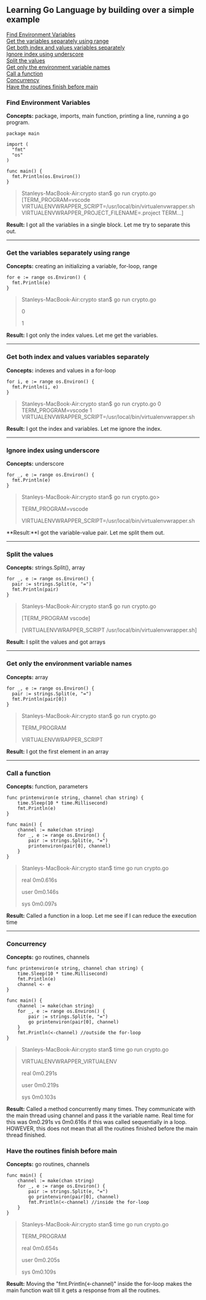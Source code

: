 ## Learning Go Language by building over a simple example

[Find Environment Variables](#find-environment-variables)  
[Get the variables separately using range](#get-the-variables-separately-using-range)  
[Get both index and values variables separately](#get-both-index-and-values-variables-separately)  
[Ignore index using underscore](#ignore-index-using-underscore)  
[Split the values](#split-the-values)  
[Get only the environment variable names](#get-only-the-environment-variable-names)  
[Call a function](#call-a-function)  
[Concurrency](#concurrency)  
[Have the routines finish before main](#have-the-routines-finish-before-main)

### Find Environment Variables
**Concepts:** package, imports, main function, printing a line, running a go program.

    package main

    import (
      "fmt"
      "os"
    )

    func main() {
      fmt.Println(os.Environ())
    }

>Stanleys-MacBook-Air:crypto stan$ go run crypto.go
[TERM_PROGRAM=vscode VIRTUALENVWRAPPER_SCRIPT=/usr/local/bin/virtualenvwrapper.sh VIRTUALENVWRAPPER_PROJECT_FILENAME=.project TERM...]

**Result:** I got all the variables in a single block. Let me try to separate this out.

___

### Get the variables separately using range
**Concepts:** creating an initializing a variable, for-loop, range

    for e := range os.Environ() {
      fmt.Println(e)
    }

>Stanleys-MacBook-Air:crypto stan$ go run crypto.go 
>
>0
>
>1

**Result:** I got only the index values. Let me get the variables.

___

### Get both index and values variables separately
**Concepts:** indexes and values in a for-loop

    for i, e := range os.Environ() {
      fmt.Println(i, e)
    }

>Stanleys-MacBook-Air:crypto stan$ go run crypto.go
0 TERM_PROGRAM=vscode
1 VIRTUALENVWRAPPER_SCRIPT=/usr/local/bin/virtualenvwrapper.sh

**Result:** I got the index and variables. Let me ignore the index.

___

### Ignore index using underscore
**Concepts:** underscore

    for _, e := range os.Environ() {
      fmt.Println(e)
    }

>Stanleys-MacBook-Air:crypto stan$ go run crypto.go>
>
>TERM_PROGRAM=vscode
>
>VIRTUALENVWRAPPER_SCRIPT=/usr/local/bin/virtualenvwrapper.sh

**Result:**I got the variable-value pair. Let me split them out.

___

### Split the values
**Concepts:** strings.Split(), array

    for _, e := range os.Environ() {
      pair := strings.Split(e, "=")
      fmt.Println(pair)
    }

>Stanleys-MacBook-Air:crypto stan$ go run crypto.go
>
>[TERM_PROGRAM vscode]
>
>[VIRTUALENVWRAPPER_SCRIPT /usr/local/bin/virtualenvwrapper.sh]

**Result:** I split the values and got arrays

___

### Get only the environment variable names
**Concepts:** array

    for _, e := range os.Environ() {
      pair := strings.Split(e, "=")
      fmt.Println(pair[0])
    }
    
>Stanleys-MacBook-Air:crypto stan$ go run crypto.go
>
>TERM_PROGRAM
>
>VIRTUALENVWRAPPER_SCRIPT

**Result:** I got the first element in an array

___

### Call a function
**Concepts:** function, parameters

    func printenviron(e string, channel chan string) {
        time.Sleep(10 * time.Millisecond)
        fmt.Println(e)
    }

    func main() {
        channel := make(chan string)
        for _, e := range os.Environ() {
            pair := strings.Split(e, "=")
            printenviron(pair[0], channel)
        }
    }

> Stanleys-MacBook-Air:crypto stan$ time go run crypto.go
>
>real    0m0.616s
>
>user    0m0.146s
>
>sys     0m0.097s

**Result:** Called a function in a loop. Let me see if I can reduce the execution time

___

### Concurrency
**Concepts:** go routines, channels

    func printenviron(e string, channel chan string) {
        time.Sleep(10 * time.Millisecond)
        fmt.Println(e)
        channel <- e
    }

    func main() {
        channel := make(chan string)
        for _, e := range os.Environ() {
            pair := strings.Split(e, "=")
            go printenviron(pair[0], channel)
        }
        fmt.Println(<-channel) //outside the for-loop
    }

>Stanleys-MacBook-Air:crypto stan$ time go run crypto.go
>
>VIRTUALENVWRAPPER_VIRTUALENV
>
>real    0m0.291s
>
>user    0m0.219s
>
>sys     0m0.103s

**Result:** Called a method concurrently many times. They communicate with the main thread using channel and pass it the variable name. Real time for this was 0m0.291s vs 0m0.616s if this was called sequentially in a loop. HOWEVER, this does not mean that all the routines finished before the main thread finished.

### Have the routines finish before main
**Concepts:** go routines, channels

    func main() {
        channel := make(chan string)
        for _, e := range os.Environ() {
            pair := strings.Split(e, "=")
            go printenviron(pair[0], channel)
            fmt.Println(<-channel) //inside the for-loop
        }
    }

>Stanleys-MacBook-Air:crypto stan$ time go run crypto.go
> 
>TERM_PROGRAM
>
>real    0m0.654s
>
>user    0m0.205s
>
>sys     0m0.109s

**Result:** Moving the "fmt.Println(<-channel)" inside the for-loop makes the main function wait till it gets a response from all the routines. 
